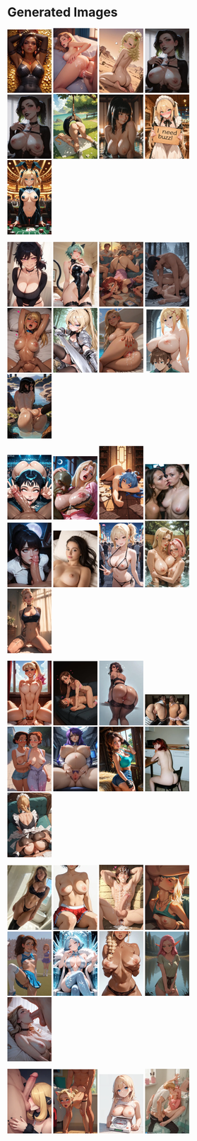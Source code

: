 # Generated Images



<img src="2025_10_14_01_thumb.webp" width="100"/> <img src="2025_10_14_02_thumb.webp" width="100"/> <img src="2025_10_14_03_thumb.webp" width="100"/> <img src="2025_10_14_04_thumb.webp" width="100"/> <img src="2025_10_14_05_thumb.webp" width="100"/> <img src="2025_10_14_06_thumb.webp" width="100"/> <img src="2025_10_14_07_thumb.webp" width="100"/> <img src="2025_10_14_08_thumb.webp" width="100"/> <img src="2025_10_14_09_thumb.webp" width="100"/>

<img src="2025_10_14_10_thumb.webp" width="100"/> <img src="2025_10_14_11_thumb.webp" width="100"/> <img src="2025_10_14_12_thumb.webp" width="100"/> <img src="2025_10_14_13_thumb.webp" width="100"/> <img src="2025_10_14_14_thumb.webp" width="100"/> <img src="2025_10_14_15_thumb.webp" width="100"/> <img src="2025_10_14_16_thumb.webp" width="100"/> <img src="2025_10_14_17_thumb.webp" width="100"/> <img src="2025_10_14_18_thumb.webp" width="100"/>

<img src="2025_10_14_19_thumb.webp" width="100"/> <img src="2025_10_14_20_thumb.webp" width="100"/> <img src="2025_10_14_21_thumb.webp" width="100"/> <img src="2025_10_14_22_thumb.webp" width="100"/> <img src="2025_10_14_23_thumb.webp" width="100"/> <img src="2025_10_14_24_thumb.webp" width="100"/> <img src="2025_10_14_25_thumb.webp" width="100"/> <img src="2025_10_14_26_thumb.webp" width="100"/> <img src="2025_10_14_27_thumb.webp" width="100"/>

<img src="2025_10_14_28_thumb.webp" width="100"/> <img src="2025_10_14_29_thumb.webp" width="100"/> <img src="2025_10_14_30_thumb.webp" width="100"/> <img src="2025_10_14_31_thumb.webp" width="100"/> <img src="2025_10_14_32_thumb.webp" width="100"/> <img src="2025_10_14_33_thumb.webp" width="100"/> <img src="2025_10_14_34_thumb.webp" width="100"/> <img src="2025_10_14_35_thumb.webp" width="100"/> <img src="2025_10_14_36_thumb.webp" width="100"/>

<img src="2025_10_14_37_thumb.webp" width="100"/> <img src="2025_10_14_38_thumb.webp" width="100"/> <img src="2025_10_14_39_thumb.webp" width="100"/> <img src="2025_10_14_40_thumb.webp" width="100"/> <img src="2025_10_14_41_thumb.webp" width="100"/> <img src="2025_10_14_42_thumb.webp" width="100"/> <img src="2025_10_14_43_thumb.webp" width="100"/> <img src="2025_10_14_44_thumb.webp" width="100"/> <img src="2025_10_14_45_thumb.webp" width="100"/>

<img src="2025_10_14_46_thumb.webp" width="100"/> <img src="2025_10_14_47_thumb.webp" width="100"/> <img src="2025_10_14_48_thumb.webp" width="100"/> <img src="2025_10_14_49_thumb.webp" width="100"/>